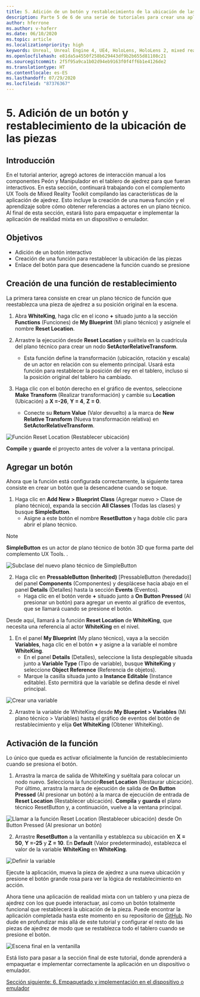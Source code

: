 ```yaml
---
title: 5. Adición de un botón y restablecimiento de la ubicación de las piezas
description: Parte 5 de 6 de una serie de tutoriales para crear una aplicación de ajedrez sencilla con Unreal Engine 4 y el complemento UX Tools de Mixed Reality Toolkit
author: hferrone
ms.author: v-haferr
ms.date: 06/10/2020
ms.topic: article
ms.localizationpriority: high
keywords: Unreal, Unreal Engine 4, UE4, HoloLens, HoloLens 2, mixed reality, tutorial, getting started, mrtk, uxt, UX Tools, documentation
ms.openlocfilehash: e81da5a4550f258b629443df9b2b655d81108c21
ms.sourcegitcommit: 2f5f95a9ca1b02d94eb9163f0f4ff6b1e4126de2
ms.translationtype: HT
ms.contentlocale: es-ES
ms.lasthandoff: 07/29/2020
ms.locfileid: "87376367"
---
```

# <a name="5-adding-a-button--resetting-piece-locations"></a>5. Adición de un botón y restablecimiento de la ubicación de las piezas


## <a name="overview"></a>Introducción

En el tutorial anterior, agregó actores de interacción manual a los componentes Peón y Manipulador en el tablero de ajedrez para que fueran interactivos. En esta sección, continuará trabajando con el complemento UX Tools de Mixed Reality Toolkit compilando las características de la aplicación de ajedrez. Esto incluye la creación de una nueva función y el aprendizaje sobre cómo obtener referencias a actores en un plano técnico. Al final de esta sección, estará listo para empaquetar e implementar la aplicación de realidad mixta en un dispositivo o emulador.

## <a name="objectives"></a>Objetivos

* Adición de un botón interactivo
* Creación de una función para restablecer la ubicación de las piezas
* Enlace del botón para que desencadene la función cuando se presione

## <a name="creating-a-reset-function"></a>Creación de una función de restablecimiento
La primera tarea consiste en crear un plano técnico de función que reestablezca una pieza de ajedrez a su posición original en la escena. 

1.  Abra **WhiteKing**, haga clic en el icono **+** situado junto a la sección **Functions** (Funciones) de **My Blueprint** (Mi plano técnico) y asígnele el nombre **Reset Location**. 

2.  Arrastre la ejecución desde **Reset Location** y suéltela en la cuadrícula del plano técnico para crear un nodo **SetActorRelativeTransform**. 
    * Esta función define la transformación (ubicación, rotación y escala) de un actor en relación con su elemento principal. Usará esta función para restablecer la posición del rey en el tablero, incluso si la posición original del tablero ha cambiado. 
    
3. Haga clic con el botón derecho en el gráfico de eventos, seleccione **Make Transform** (Realizar transformación) y cambie su **Location** (Ubicación) a **X =-26**, **Y = 4**, **Z = 0**.
    * Conecte su **Return Value** (Valor devuelto) a la marca de **New Relative Transform** (Nueva transformación relativa) en **SetActorRelativeTransform**. 

![Función Reset Location (Restablecer ubicación)](images/unreal-uxt/5-function.PNG)

**Compile** y **guarde** el proyecto antes de volver a la ventana principal. 


## <a name="adding-a-button"></a>Agregar un botón
Ahora que la función está configurada correctamente, la siguiente tarea consiste en crear un botón que la desencadene cuando se toque. 

1.  Haga clic en **Add New > Blueprint Class** (Agregar nuevo > Clase de plano técnico), expanda la sección **All Classes** (Todas las clases) y busque **SimpleButton**. 
    * Asigne a este botón el nombre **ResetButton** y haga doble clic para abrir el plano técnico.

> [!NOTE]
> **SimpleButton** es un actor de plano técnico de botón 3D que forma parte del complemento UX Tools. . 

![Subclase del nuevo plano técnico de SimpleButton](images/unreal-uxt/5-subclass.PNG)

2. Haga clic en **PressableButton (Inherited)** [PressableButton (heredado)] del panel **Components** (Componentes) y desplácese hacia abajo en el panel **Details** (Detalles) hasta la sección **Events** (Eventos). 
    * Haga clic en el botón verde **+** situado junto a **On Button Pressed** (Al presionar un botón) para agregar un evento al gráfico de eventos, que se llamará cuando se presione el botón. 
    
Desde aquí, llamará a la función **Reset Location** de **WhiteKing**, que necesita una referencia al actor **WhiteKing** en el nivel. 

1.  En el panel **My Blueprint** (My plano técnico), vaya a la sección **Variables**, haga clic en el botón **+** y asigne a la variable el nombre **WhiteKing**. 
    * En el panel **Details** (Detalles), seleccione la lista desplegable situada junto a **Variable Type** (Tipo de variable), busque **WhiteKing** y seleccione **Object Reference** (Referencia de objetos). 
    * Marque la casilla situada junto a **Instance Editable** (Instance editable). Esto permitirá que la variable se defina desde el nivel principal. 

![Crear una variable](images/unreal-uxt/5-var.PNG)

2.  Arrastre la variable de WhiteKing desde **My Blueprint > Variables** (Mi plano técnico > Variables) hasta el gráfico de eventos del botón de restablecimiento y elija **Get WhiteKing** (Obtener WhiteKing). 

## <a name="firing-the-function"></a>Activación de la función
Lo único que queda es activar oficialmente la función de restablecimiento cuando se presiona el botón.

1.  Arrastra la marca de salida de WhiteKing y suéltala para colocar un nodo nuevo. Selecciona la función**Reset Location** (Restaurar ubicación). Por último, arrastra la marca de ejecución de salida de **On Button Pressed** (Al presionar un botón) a la marca de ejecución de entrada de **Reset Location** (Restablecer ubicación). **Compila** y **guarda** el plano técnico ResetButton y, a continuación, vuelve a la ventana principal. 

![Llamar a la función Reset Location (Restablecer ubicación) desde On Button Pressed (Al presionar un botón)](images/unreal-uxt/5-callresetloc.PNG)

2.  Arrastre **ResetButton** a la ventanilla y establezca su ubicación en **X = 50**, **Y =-25** y **Z = 10**. En **Default** (Valor predeterminado), establezca el valor de la variable **WhiteKing** en **WhiteKing**.

![Definir la variable](images/unreal-uxt/5-buttonlevel.PNG)

Ejecute la aplicación, mueva la pieza de ajedrez a una nueva ubicación y presione el botón grande rosa para ver la lógica de restablecimiento en acción.

Ahora tiene una aplicación de realidad mixta con un tablero y una pieza de ajedrez con los que puede interactuar, así como un botón totalmente funcional que restablecerá la ubicación de la pieza. Puede encontrar la aplicación completada hasta este momento en su repositorio de [GitHub](https://github.com/microsoft/MixedReality-Unreal-Samples/tree/master/ChessApp). No dude en profundizar más allá de este tutorial y configurar el resto de las piezas de ajedrez de modo que se restablezca todo el tablero cuando se presione el botón.

![Escena final en la ventanilla](images/unreal-uxt/5-endscene.PNG)

Está listo para pasar a la sección final de este tutorial, donde aprenderá a empaquetar e implementar correctamente la aplicación en un dispositivo o emulador.

[Sección siguiente: 6. Empaquetado y implementación en el dispositivo o emulador](unreal-uxt-ch6.md)
